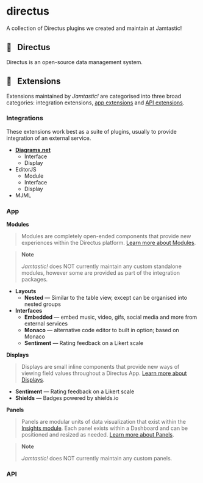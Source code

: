 # directus
A collection of Directus plugins we created and maintain at Jamtastic!

## 🐰 &nbsp; Directus

Directus is an open-source data management system.

## 🧩 &nbsp; Extensions

Extensions maintained by *Jamtastic!* are categorised into three broad categories: integration extensions, [app extensions](https://docs.directus.io/extensions/introduction.html#app-extensions) and [API extensions](https://docs.directus.io/extensions/introduction.html#api-extensions).

### Integrations

These extensions work best as a suite of plugins, usually to provide integration of an external service.

* [**Diagrams.net**](https://www.diagrams.net/)
  * Interface
  * Display
* EditorJS
  * Module
  * Interface
  * Display
* MJML

### App

**Modules**

> Modules are completely open-ended components that provide new experiences within the Directus platform. [Learn more about Modules](https://docs.directus.io/extensions/modules.html).

> **Note**
> 
> *Jamtastic!* does NOT currently maintain any custom standalone modules, however some are provided as part of the integration packages.

* **Layouts**
  * **Nested** — Similar to the table view, except can be organised into nested groups
* **Interfaces**
  * **Embedded** — embed music, video, gifs, social media and more from external services
  * **Monaco** — alternative code editor to built in option; based on Monaco
  * **Sentiment** — Rating feedback on a Likert scale

**Displays**

> Displays are small inline components that provide new ways of viewing field values throughout a Directus App. [Learn more about Displays](https://docs.directus.io/extensions/displays.html).

* **Sentiment** — Rating feedback on a Likert scale
* **Shields** — Badges powered by shields.io

**Panels**

> Panels are modular units of data visualization that exist within the [Insights module](https://docs.directus.io/app/insights.html). Each panel exists within a Dashboard and can be positioned and resized as needed. [Learn more about Panels](https://docs.directus.io/extensions/panels.html).

> **Note**
> 
> *Jamtastic!* does NOT currently maintain any custom panels.

### API
